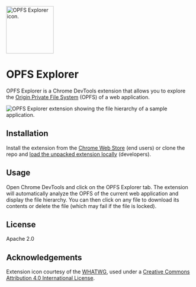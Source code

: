 <img src="https://raw.githubusercontent.com/tomayac/opfs-explorer/main/icon.svg" alt="OPFS Explorer icon." width="128" height="128">

# OPFS Explorer

OPFS Explorer is a Chrome DevTools extension that allows you to explore the
[Origin Private File System](https://fs.spec.whatwg.org/) (OPFS) of a web
application.

<picture>
  <source media="(prefers-color-scheme: dark)" srcset="https://github.com/tomayac/opfs-explorer/blob/main/store-assets/dark.png?raw=true">
  <source media="(prefers-color-scheme: light)" srcset="https://github.com/tomayac/opfs-explorer/blob/main/store-assets/light.png?raw=true">
  <img alt="OPFS Explorer extension showing the file hierarchy of a sample application." src="https://github.com/tomayac/opfs-explorer/blob/main/store-assets/light.png?raw=true">
</picture>

## Installation

Install the extension from the
[Chrome Web Store](https://chrome.google.com/webstore/search/opfs%20explorer)
(end users) or clone the repo and
[load the unpacked extension locally](https://developer.chrome.com/docs/extensions/mv3/getstarted/development-basics/#load-unpacked)
(developers).

## Usage

Open Chrome DevTools and click on the OPFS Explorer tab. The extension will
automatically analyze the OPFS of the current web application and display the
file hierarchy. You can then click on any file to download its contents or
delete the file (which may fail if the file is locked).

## License

Apache 2.0

## Acknowledgements

Extension icon courtesy of the
[WHATWG](https://resources.whatwg.org/logo-fs.svg), used under a
[Creative Commons Attribution 4.0 International License](https://creativecommons.org/licenses/by/4.0/).
